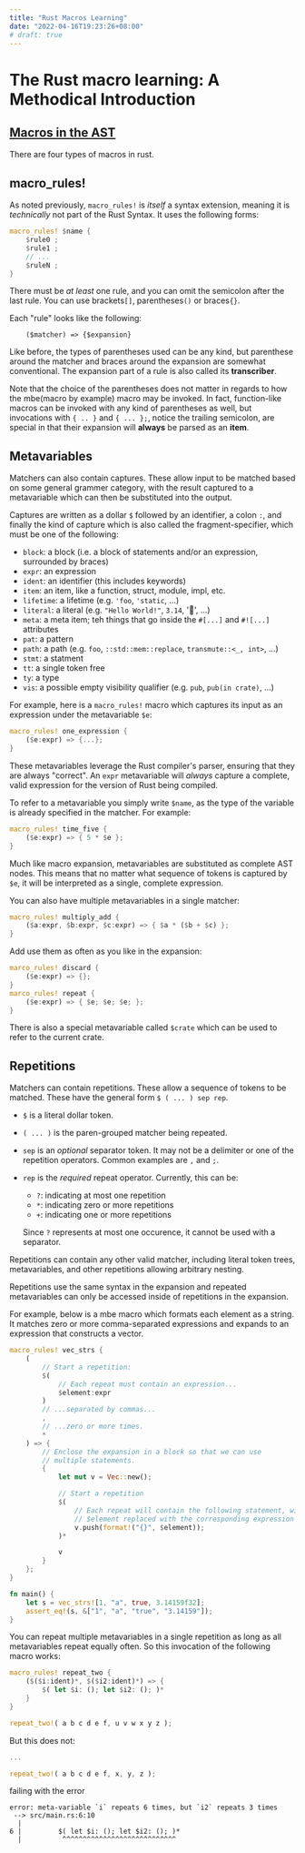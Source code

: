```yaml
---
title: "Rust Macros Learning"
date: "2022-04-16T19:23:26+08:00"
# draft: true
---
```


# The Rust macro learning: A Methodical Introduction
## [Macros in the AST](https://veykril.github.io/tlborm/syntax-extensions/ast.html#macros-in-the-ast)
There are four types of macros in rust.
## macro_rules!
As noted previously, `macro_rules!` is *itself* a syntax extension, meaning it is *technically* not part of the Rust Syntax. It uses the following forms:
```rust
macro_rules! $name {
    $rule0 ;
    $rule1 ;
    // ...
    $ruleN ;
}
```
There must be *at least* one rule, and you can omit the semicolon after the last rule. You can use brackets`[]`, parentheses`()` or braces`{}`.

Each "rule" looks like the following:
```
    ($matcher) => {$expansion}
```
Like before, the types of parentheses used can be any kind, but parenthese around the matcher and braces around the expansion are somewhat conventional. The expansion part of a rule is also called its **transcriber**.

Note that the choice of the parentheses does not matter in regards to how the mbe(macro by example) macro may be invoked. In fact, function-like macros can be invoked with any kind of parentheses as well, but invocations with `{ .. }` and `{ ... };`, notice the trailing semicolon, are special in that their expansion will **always** be parsed as an **item**.

## Metavariables
Matchers can also contain captures. These allow input to be matched based on some general grammer category, with the result captured to a metavariable which can then be substituted into the output.

Captures are written as a dollar `$` followed by an identifier, a colon `:`, and finally the kind of capture which is also called the fragment-specifier, which must be one of the following:
* `block`: a block (i.e. a block of statements and/or an expression, surrounded by braces)
* `expr`: an expression
* `ident`: an identifier (this includes keywords)
* `item`: an item, like a function, struct, module, impl, etc.
* `lifetime`: a lifetime (e.g. `'foo`, `'static`, ...)
* `literal`: a literal (e.g. `"Hello World!"`, `3.14`, ':crab:', ...)
* `meta`: a meta item; teh things that go inside the `#[...]` and `#![...]` attributes
* `pat`: a pattern
* `path`: a path (e.g. `foo`, `::std::mem::replace`, `transmute::<_, int>`, ...)
* `stmt`: a statment
* `tt`: a single token free
* `ty`: a type
* `vis`: a possible empty visibility qualifier (e.g. `pub`, `pub(in crate)`, ...)

For example, here is a `macro_rules!` macro which captures its input as an expression under the metavariable `$e`:
```rust
macro_rules! one_expression {
    ($e:expr) => {...};
}
```
These metavariables leverage the Rust compiler's parser, ensuring that they are always "correct". An `expr` metavariable will *always* capture a complete, valid expression for the version of Rust being compiled.

To refer to a metavariable you simply write `$name`, as the type of the variable is already specified in the matcher. For example:
```rust
macro_rules! time_five {
    ($e:expr) => { 5 * $e };
}
```
Much like macro expansion, metavariables are substituted as complete AST nodes. This means that no matter what sequence of tokens is captured by `$e`, it will be interpreted as a single, complete expression.

You can also have multiple metavariables in a single matcher: 
```rust
macro_rules! multiply_add {
    ($a:expr, $b:expr, $c:expr) => { $a * ($b + $c) }; 
}
```
Add use them as often as you like in the expansion:
```rust
marco_rules! discard {
    ($e:expr) => {};
}
marco_rules! repeat {
    ($e:expr) => { $e; $e; $e; };
}
```
There is also a special metavariable called `$crate` which can be used to refer to the current crate.

## Repetitions 
Matchers can contain repetitions. These allow a sequence of tokens to be matched. These have the general form `$ ( ... ) sep rep`.
* `$` is a literal dollar token.
* `( ... )` is the paren-grouped matcher being repeated.
* `sep` is an *optional* separator token. It may not be a delimiter or one of the repetition operators. Common examples are `,` and `;`.
* `rep` is the *required* repeat operator. Currently, this can be: 
    * `?`: indicating at most one repetition
    * `*`: indicating zero or more repetitions 
    * `+`: indicating one or more repetitions
    
    Since `?` represents at most one occurence, it cannot be used with a separator.
    
Repetitions can contain any other valid matcher, including literal token trees, metavariables, and other repetitions allowing arbitrary nesting.

Repetitions use the same syntax in the expansion and repeated metavariables can only be accessed inside of repetitions in the expansion.

For example, below is a mbe macro which formats each element as a string. It matches zero or more comma-separated expressions and expands to an expression that constructs a vector.
```rust
macro_rules! vec_strs {
    (
        // Start a repetition:
        $(
            // Each repeat must contain an expression...
            $element:expr
        )
        // ...separated by commas...
        ,
        // ...zero or more times.
        *
    ) => {
        // Enclose the expansion in a block so that we can use 
        // multiple statements.
        {
            let mut v = Vec::new();

            // Start a repetition
            $(
                // Each repeat will contain the following statement, with
                // $element replaced with the corresponding expression
                v.push(format!("{}", $element));
            )*

            v
        }
    };
}

fn main() {
    let s = vec_strs![1, "a", true, 3.14159f32];
    assert_eq!(s, &["1", "a", "true", "3.14159"]);
}
```
You can repeat multiple metavariables in a single repetition as long as all metavariables repeat equally often. So this invocation of the following macro works:
```rust
macro_rules! repeat_two {
    ($($i:ident)*, $($i2:ident)*) => {
        $( let $i: (); let $i2: (); )*
    }
}

repeat_two!( a b c d e f, u v w x y z );
```
But this does not:
```rust
...

repeat_two!( a b c d e f, x, y, z );
```
failing with the error 
```
error: meta-variable `i` repeats 6 times, but `i2` repeats 3 times
 --> src/main.rs:6:10
  |
6 |         $( let $i: (); let $i2: (); )*
  |          ^^^^^^^^^^^^^^^^^^^^^^^^^^^^
```
